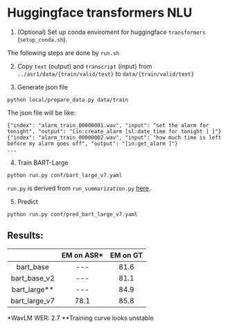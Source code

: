 # Huggingface transformers NLU

1. (Optional) Set up conda enviroment for huggingface `transformers` (`setup_conda.sh`).

The following steps are done by `run.sh`

2. Copy `text` (output) and `transcript` (input) from `../asr1/data/{train/valid/test}` to `data/{train/valid/test}`

3. Generate json file
```
python local/prepare_data.py data/train
```
The json file will be like:
```
{"index": "alarm_train_00000001.wav", "input": "set the alarm for tonight", "output": "[in:create_alarm [sl:date_time for tonight ] ]"}
{"index": "alarm_train_00000002.wav", "input": "how much time is left before my alarm goes off", "output": "[in:get_alarm ]"}
...
```

4. Train BART-Large
```
python run.py conf/bart_large_v7.yaml
```

`run.py` is derived from `run_summarization.py` [here](https://github.com/huggingface/transformers/tree/main/examples/pytorch/summarization).

5. Predict
```
python run.py conf/pred_bart_large_v7.yaml
```


## Results:

|  | EM on ASR* | EM on GT |
|:---:|:---:|:---:|
| bart_base | --- | 81.6 |
| bart_base_v2 | --- | 81.1 |
| bart_large** | --- | 84.9 |
| bart_large_v7 | 78.1 | 85.8 |

*WavLM WER: 2.7
**Training curve looks unstable
